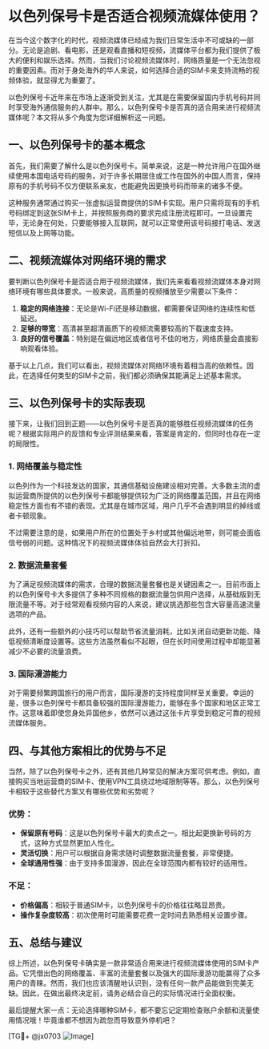 # 以色列保号卡是否适合视频流媒体使用？

在当今这个数字化的时代，视频流媒体已经成为我们日常生活中不可或缺的一部分。无论是追剧、看电影，还是观看直播和短视频，流媒体平台都为我们提供了极大的便利和娱乐选择。然而，当我们讨论视频流媒体时，网络质量是一个无法忽视的重要因素。而对于身处海外的华人来说，如何选择合适的SIM卡来支持流畅的视频体验，就显得尤为重要了。

以色列保号卡近年来在市场上逐渐受到关注，尤其是在需要保留国内手机号码并同时享受海外通信服务的人群中。那么，以色列保号卡是否真的适合用来进行视频流媒体呢？本文将从多个角度为您详细解析这一问题。

## 一、以色列保号卡的基本概念

首先，我们需要了解什么是以色列保号卡。简单来说，这是一种允许用户在国外继续使用本国电话号码的服务。对于许多长期居住或工作在国外的中国人而言，保持原有的手机号码不仅方便联系亲友，也能避免因更换号码而带来的诸多不便。

这种服务通常通过购买一张虚拟运营商提供的SIM卡实现。用户只需将现有的手机号码绑定到这张SIM卡上，并按照服务商的要求完成注册流程即可。一旦设置完毕，无论身在何处，只要能够接入互联网，就可以正常使用该号码接打电话、发送短信以及上网等功能。

## 二、视频流媒体对网络环境的需求

要判断以色列保号卡是否适合用于视频流媒体，我们先来看看视频流媒体本身对网络环境有哪些具体要求。一般来说，高质量的视频播放至少需要以下条件：

1. **稳定的网络连接**：无论是Wi-Fi还是移动数据，都需要保证网络的连续性和低延迟。
2. **足够的带宽**：高清甚至超清画质下的视频流需要较高的下载速度支持。
3. **良好的信号覆盖**：特别是在偏远地区或者信号不佳的地方，网络质量会直接影响观看体验。

基于以上几点，我们可以看出，视频流媒体对网络环境有着相当高的依赖性。因此，在选择任何类型的SIM卡之前，我们都必须确保其能满足上述基本需求。

## 三、以色列保号卡的实际表现

接下来，让我们回到正题——以色列保号卡是否真的能够胜任视频流媒体的任务呢？根据实际用户的反馈和专业评测结果来看，答案是肯定的，但同时也存在一定的局限性。

### 1. 网络覆盖与稳定性

以色列作为一个科技发达的国家，其通信基础设施建设相对完善。大多数主流的虚拟运营商所提供的以色列保号卡都能够提供较为广泛的网络覆盖范围，并且在网络稳定性方面也有不错的表现。尤其是在城市区域，用户几乎不会遇到明显的掉线或者卡顿现象。

不过需要注意的是，如果用户所在的位置处于乡村或其他偏远地带，则可能会面临信号弱的问题。这种情况下的视频流媒体体验自然会大打折扣。

### 2. 数据流量套餐

为了满足视频流媒体的需求，合理的数据流量套餐也是关键因素之一。目前市面上的以色列保号卡大多提供了多种不同规格的数据流量包供用户选择，从基础版到无限流量不等。对于经常观看视频内容的人来说，建议挑选那些包含大容量高速流量选项的产品。

此外，还有一些额外的小技巧可以帮助节省流量消耗，比如关闭自动更新功能、降低视频清晰度设置等。这些方法虽然看似不起眼，但在长时间使用过程中却能显著减少不必要的流量浪费。

### 3. 国际漫游能力

对于需要频繁跨国旅行的用户而言，国际漫游的支持程度同样至关重要。幸运的是，很多以色列保号卡都具备较强的国际漫游能力，能够在多个国家和地区正常工作。这意味着即使您身处异国他乡，依然可以通过这张卡片享受到稳定可靠的视频流媒体服务。

## 四、与其他方案相比的优势与不足

当然，除了以色列保号卡之外，还有其他几种常见的解决方案可供考虑。例如，直接购买当地运营商的SIM卡、使用VPN工具绕过地域限制等等。那么，以色列保号卡相较于这些替代方案又有哪些优势和劣势呢？

### 优势：
- **保留原有号码**：这是以色列保号卡最大的卖点之一。相比起更换新号码的方式，这种方式显然更加人性化。
- **灵活切换**：用户可以根据自身需求随时调整数据流量套餐，非常便捷。
- **全球通用性强**：由于支持多国漫游，因此在全球范围内都有较好的适用性。

### 不足：
- **价格偏高**：相较于普通SIM卡，以色列保号卡的价格往往略显昂贵。
- **操作复杂度较高**：初次使用时可能需要花费一定时间去熟悉相关设置步骤。

## 五、总结与建议

综上所述，以色列保号卡确实是一款非常适合用来进行视频流媒体使用的SIM卡产品。它凭借出色的网络覆盖、丰富的流量套餐以及强大的国际漫游功能赢得了众多用户的青睐。然而，我们也应该清醒地认识到，没有任何一款产品能做到完美无缺。因此，在做出最终决定前，请务必结合自己的实际情况进行全面权衡。

最后提醒大家一点：无论选择哪种SIM卡，都不要忘记定期检查账户余额和流量使用情况哦！毕竟谁都不想因为疏忽而导致意外停机吧？

[TG💪+ @jx0703 ![Image](https://github.com/user-attachments/assets/dbca1d08-cadb-493c-b0ec-ad6f7a83f270)]